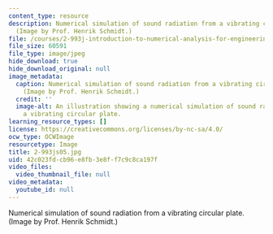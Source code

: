 ```yaml
---
content_type: resource
description: Numerical simulation of sound radiation from a vibrating circular plate.
  (Image by Prof. Henrik Schmidt.)
file: /courses/2-993j-introduction-to-numerical-analysis-for-engineering-13-002j-spring-2005/42c023fdcb96e8fb3e8ff7c9c8ca197f_2-993js05.jpg
file_size: 60591
file_type: image/jpeg
hide_download: true
hide_download_original: null
image_metadata:
  caption: Numerical simulation of sound radiation from a vibrating circular plate.
    (Image by Prof. Henrik Schmidt.)
  credit: ''
  image-alt: An illustration showing a numerical simulation of sound radiation from
    a vibrating circular plate.
learning_resource_types: []
license: https://creativecommons.org/licenses/by-nc-sa/4.0/
ocw_type: OCWImage
resourcetype: Image
title: 2-993js05.jpg
uid: 42c023fd-cb96-e8fb-3e8f-f7c9c8ca197f
video_files:
  video_thumbnail_file: null
video_metadata:
  youtube_id: null
---
```

Numerical simulation of sound radiation from a vibrating circular plate. (Image by Prof. Henrik Schmidt.)
